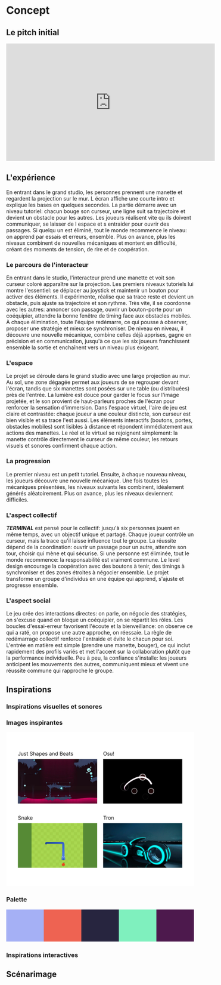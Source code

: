 # Concept

## Le pitch initial

<!-- Inclure la vidéo du PowerPoint intial -->

<!-- Méthode 1 -->
<iframe width="560" height="315"
  src="https://www.youtube.com/embed/S0HuyAs4G5k?si=4g17DAnrrll7XO7B"
  title="YouTube video"
  frameborder="0"
  allowfullscreen>
</iframe>

<!-- Méthode 2, plug legit -->
<!-- 
[![Description de la vidéo](http://img.youtube.com/vi/ABWCq8j8qys/0.jpg)](http://www.youtube.com/watch?v=ABWCq8j8qys)
-->

<!-- Méthode 3 (vidéo local) -->
<!-- 
 ![Description de la vidéo](/media/ipsum_020.mp4)
-->

## L'expérience

En entrant dans le grand studio, les personnes prennent une manette et regardent la projection sur le mur. L écran affiche une courte intro et explique les bases en quelques secondes. La partie démarre avec un niveau tutoriel: chacun bouge son curseur, une ligne suit sa trajectoire et devient un obstacle pour les autres. Les joueurs réalisent vite qu ils doivent communiquer, se laisser de l espace et s entraider pour ouvrir des passages. Si quelqu un est éliminé, tout le monde recommence le niveau: on apprend par essais et erreurs, ensemble. Plus on avance, plus les niveaux combinent de nouvelles mécaniques et montent en difficulté, créant des moments de tension, de rire et de coopération.

### Le parcours de l'interacteur

En entrant dans le studio, l'interacteur prend une manette et voit son curseur coloré apparaître sur la projection. Les premiers niveaux tutoriels lui montre l'essentiel: se déplacer au joystick et maintenir un bouton pour activer des éléments. Il expérimente, réalise que sa trace reste et devient un obstacle, puis ajuste sa trajectoire et son rythme. Très vite, il se coordonne avec les autres: annoncer son passage, ouvrir un bouton-porte pour un coéquipier, attendre la bonne fenêtre de timing face aux obstacles mobiles. À chaque élimination, toute l'équipe redémarre, ce qui pousse à observer, proposer une stratégie et mieux se synchroniser. De niveau en niveau, il découvre une nouvelle mécanique, combine celles déjà apprises, gagne en précision et en communication, jusqu'à ce que les six joueurs franchissent ensemble la sortie et enchaînent vers un niveau plus exigeant.

<!-- 
Comportement de l’interacteur
Qu'est-ce que fait l'interacteur?
un résumé du parcours de l'interacteur du début à la fin de son expérience - qu'est-ce qu'il fait, qu'est-ce qu'il manipule, etc
-->

### L'espace

Le projet se déroule dans le grand studio avec une large projection au mur. Au sol, une zone dégagée permet aux joueurs de se regrouper devant l'écran, tandis que six manettes sont posées sur une table (ou distribuées) près de l'entrée. La lumière est douce pour garder le focus sur l'image projetée, et le son provient de haut-parleurs proches de l'écran pour renforcer la sensation d'immersion. Dans l'espace virtuel, l'aire de jeu est claire et contrastée: chaque joueur a une couleur distincte, son curseur est bien visible et sa trace l'est aussi. Les éléments interactifs (boutons, portes, obstacles mobiles) sont lisibles à distance et répondent immédiatement aux actions des manettes. Le réel et le virtuel se rejoignent simplement: la manette contrôle directement le curseur de même couleur, les retours visuels et sonores confirment chaque action.

<!-- 
description de l'espace réel et virtuel du projet et comment l'espace réel est transposé, transorté ou prolongé dans le virtuel et inversement 
-->

### La progression

Le premier niveau est un petit tutoriel. Ensuite, à chaque nouveau niveau, les joueurs découvre une nouvelle mécanique. Une fois toutes les mécaniques présentées, les niveaux suivants les combinent, idéalement générés aléatoirement. Plus on avance, plus les niveaux deviennent difficiles. 

<!--  sur le temps et la progression -->

### L'aspect collectif

***TERMINAL*** est pensé pour le collectif: jusqu'à six personnes jouent en même temps, avec un objectif unique et partagé. Chaque joueur contrôle un curseur, mais la trace qu'il laisse influence tout le groupe. La réussite dépend de la coordination: ouvrir un passage pour un autre, attendre son tour, choisir qui mène et qui sécurise. Si une personne est éliminée, tout le monde recommence: la responsabilité est vraiment commune. Le level design encourage la coopération avec des boutons à tenir, des timings à synchroniser et des zones étroites à négocier ensemble. Le projet transforme un groupe d'individus en une équipe qui apprend, s'ajuste et progresse ensemble.

<!-- 
comment votre idée de projet correspond au thème du COLLECTIF 
Plus il y a de personnes qui peuvent interagir simultanément est un critère important ! 

Un collectif désigne l'ensemble de personnes ou d'entités qui s'unissent de manière concertée pour poursuivre un objectif commun, en coopérant et en collaborant pour atteindre des buts qui seraient difficiles à réaliser individuellement.
 Il peut s'agir d'une réunion informelle ou contractuelle, temporaire ou durable, constituée autour d'une cause, d'une action ou d'un projet, qu'il soit artistique, politique, professionnel, moral ou cultuel.
 Ce groupe, souvent considéré comme une entité à vocation communautaire, fonctionne sous le pilotage de ses membres et repose sur une volonté partagée de développer des solidarités.
-->

### L'aspect social

Le jeu crée des interactions directes: on parle, on négocie des stratégies, on s'excuse quand on bloque un coéquipier, on se répartit les rôles. Les boucles d'essai-erreur favorisent l'écoute et la bienveillance: on observe ce qui a raté, on propose une autre approche, on réessaie. La règle de redémarrage collectif renforce l'entraide et évite le chacun pour soi. L'entrée en matière est simple (prendre une manette, bouger), ce qui inclut rapidement des profils variés et met l'accent sur la collaboration plutôt que la performance individuelle. Peu à peu, la confiance s'installe: les joueurs anticipent les mouvements des autres, communiquent mieux et vivent une réussite commune qui rapproche le groupe.

<!-- 
comment votre idée de projet correspond au thème du SOCIAL 

Le terme « social » désigne ce qui concerne la vie en société, c’est-à-dire les relations entre les individus au sein d’un groupe organisé, ainsi que les structures, normes et institutions qui en découlent.
 Il peut s’appliquer à des aspects variés, comme la vie sociale, les groupes sociaux, les classes sociales, les rapports de production, ou encore les politiques visant à améliorer les conditions de vie des individus.
 En sciences sociales, le social englobe l’étude des phénomènes collectifs, des interactions humaines, des normes sociales et des dynamiques de pouvoir au sein de la société.
 L’adjectif peut aussi qualifier des animaux ou des plantes vivant en communauté selon des règles strictes, comme les insectes sociaux (fourmis, abeilles) ou certaines espèces végétales formant des colonies denses.
-->

## Inspirations

### Inspirations visuelles et sonores

### Images inspirantes
![](inspirations.webp)

### Palette
![](palette.webp)

<!-- Inclure le moodboard avec référenes pour chacune des sources-->

<!--
Images inspirantes
Représentations visuelles de l'ambiance recherchée, que ce soit à travers des photographies, des illustrations, ou des œuvres existantes.


Palette de couleurs
Choix de couleurs qui influenceront l’éclairage, les médias projetés, ou l’interface visuelle.



Références multimédia
Vidéos, musiques ou sons, séquences animées qui capturent l’énergie ou la tonalité souhaitée pour l'installation.

Textures et matériaux
Échantillons ou représentations de matériaux tangibles qui seront utilisés dans l'installation (écrans, surfaces tactiles, objets physiques interactifs).

Ambiance sonore et lumineuse
Inspirations relatives à la scénarisation de la lumière et du son, qui seront des éléments interactifs clés dans l’expérience utilisateur.
-->


### Inspirations interactives

<!-- Inclure des liens et une ligne sur pourquoi -->


## Scénarimage

<!-- Pour chaque étape/scène : une image avec du texte descriptif et une explication de la transition -->

<!--
Éléments du scénarimage
Séquence visuelle
Chaque scène ou séquence du scénarimage doit être clairement illustrée, montrant les éléments visuels qui seront projetés ou affichés. Cette séquence visuelle peut inclure des captures d'écran, des croquis ou des rendus 3D, en fonction des besoins du projet.

Points d'interaction
Le scénarimage dans un cadre interactif inclut les moments où l'utilisateur interagit avec l'installation. Ces points d’interaction doivent être représentés graphiquement pour indiquer comment et quand l’utilisateur influencera la progression du récit ou des effets visuels et sonores.

Évolution du récit
Comme pour le scénario narratif, le scénarimage doit montrer la progression de l’histoire ou de l’expérience au fil des interactions. Il permet de visualiser comment l’installation évolue en fonction des actions de l'utilisateur, avec des embranchements possibles selon ses choix.

Retour visuel et sensoriel
Le scénarimage doit inclure des annotations ou des visuels montrant les réponses visuelles, sonores ou tactiles à chaque interaction. Cela peut inclure des changements d’éclairage, des transitions vidéo, ou des effets sonores qui réagissent aux actions de l’utilisateur.
-->
